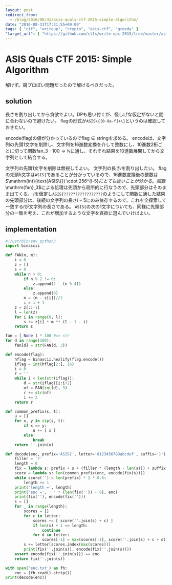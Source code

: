 ```yaml
---
layout: post
redirect_from:
  - /blog/2016/08/31/asis-quals-ctf-2015-simple-algorithm/
date: "2016-08-31T17:31:55+09:00"
tags: [ "ctf", "writeup", "crypto", "asis-ctf", "greedy" ]
"target_url": [ "https://github.com/ctfs/write-ups-2015/tree/master/asis-quals-ctf-2015/crypto/simple-algorithm" ]
---
```


# ASIS Quals CTF 2015: Simple Algorithm

解けず。競プロぽい問題だったので解けるべきだった。

## solution

長さを割り出してから貪欲でよい。DPも思い付くが、怪しげな仮定がないと間に合わないので避けたい。
flagの形式が`ASIS\{[0-9a-f]+\}`というのは確認しておきたい。

$\mathrm{encode}(\mathrm{flag})$の値が分かっているので$\mathrm{flag} \in \mathrm{string}$を求める。
$\mathrm{encode}$は、文字列の先頭$1$文字を削除し、文字列を$16$進数変換を介して整数にし、$10$進数$2$桁ごとに切って関数$\mathrm{fan}\_3 : 100 \to \mathbb{N}$に通し、それぞれ結果を$10$進数展開してから文字列として結合する。

文字列の先頭$1$文字を削除は無視してよい。
文字列の長さ$l$を割り出したい。
$\mathrm{flag}$の先頭$5$文字は`ASIS{`であることが分かっているので、$16$進数変換後の整数は$\mathrm{int}(\text{ASIS\\{}) \cdot 256^{l-5}$にとても近いことが分かる。
関数$\mathrm{fan}\_3$による処理は先頭から局所的に行なうので、先頭部分はそのまま出てくる。
$l$を仮定し`ASIS{?????????????????`のようにして関数に通した結果の先頭部分は、後続の文字列の長さ$l-5$にのみ依存するので、これを全探索して一致する$l$が文字列の長さである。
`ASIS{`の次の$1$文字についても、同様に先頭部分の一致を考え、これが増加するような文字を貪欲に選んでいけばよい。

## implementation

``` python
#!/usr/bin/env python3
import binascii

def FAN(n, m):
    i = 0
    z = []
    s = 0
    while n > 0:
        if n % 2 != 0:
            z.append(2 - (n % 4))
        else:
            z.append(0)
        n = (n - z[i])//2
        i = i + 1
    z = z[::-1]
    l = len(z)
    for i in range(0, l):
        s += z[i] * m ** (l - 1 - i)
    return s

fan = [ None ] * 100 #=> str
for d in range(100):
    fan[d] = str(FAN(d, 3))

def encode(flag):
    hflag = binascii.hexlify(flag.encode())
    iflag = int(hflag[2:], 16)
    i = 0
    r = ''
    while i < len(str(iflag)):
        d = str(iflag)[i:i+2]
        nf = FAN(int(d), 3)
        r += str(nf)
        i += 2
    return r

def common_prefix(s, t):
    u = []
    for x, y in zip(s, t):
        if x == y:
            u += [ x ]
        else:
            break
    return ''.join(u)

def decode(enc, prefix='ASIS{', letter='0123456789abcdef', suffix='}'):
    filler = '?'
    length = 0
    fix = lambda s: prefix + s + (filler * (length - len(s))) + suffix
    score = lambda s: len(common_prefix(enc, encode(fix(s))))
    while score('') < len(prefix) * 2 * 0.6:
        length += 1
    print('length =', length)
    print('enc =', ' ' * (len(fix('')) - 6), enc)
    print(fix(''), encode(fix('')))
    s = []
    for _ in range(length):
        scores = []
        for c in letter:
            scores += [ score(''.join(s) + c) ]
            if len(s) + 1 == length:
                continue
            for d in letter:
                scores[-1] = max(scores[-1], score(''.join(s) + c + d))
        s += letter[scores.index(max(scores))]
        print(fix(''.join(s)), encode(fix(''.join(s))))
    assert encode(fix(''.join(s))) == enc
    return fix(''.join(s))

with open('enc.txt') as fh:
    enc = (fh.read().strip())
print(decode(enc))
```
